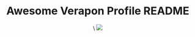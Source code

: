 <h1 align="center">Awesome Verapon Profile README</h1>
<div align="center">\
<img src="https://raw.githubusercontent.com/saadeghi/saadeghi/master/dino.gif"></img>